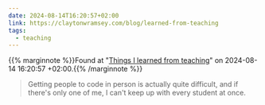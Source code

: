```yaml
---
date: 2024-08-14T16:20:57+02:00
link: https://claytonwramsey.com/blog/learned-from-teaching
tags:
  - teaching
---
```

{{% marginnote %}}Found at "[Things I learned from teaching](https://web.archive.org/web/20240814162057/https://claytonwramsey.com/blog/learned-from-teaching)" on 2024-08-14 16:20:57 +02:00.{{% /marginnote %}}

> Getting people to code in person is actually quite difficult, and if there's only one of me, I can't keep up with every student at once.